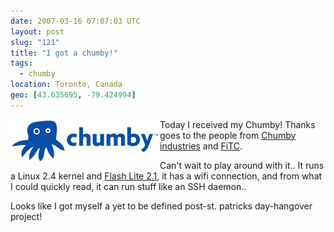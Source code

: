```yaml
---
date: 2007-03-16 07:07:03 UTC
layout: post
slug: "121"
title: "I got a chumby!"
tags:
  - chumby
location: Toronto, Canada
geo: [43.635695, -79.424994]
---
```

<img src="/resources/images/posts/chumby.gif" alt="chumby" style="float: left" />
<p>Today I received my Chumby! Thanks goes to the people from <a href="http://www.chumby.com">Chumby industries</a> and <a href="http://www.fitc.ca/">FiTC</a>.

<p>Can't wait to play around with it.. It runs a Linux 2.4 kernel and <a href="http://www.adobe.com/products/flashlite/">Flash Lite 2.1</a>, it has a wifi connection, and from what I could quickly read, it can run stuff like an SSH daemon..</p>

<p>Looks like I got myself a yet to be defined post-st. patricks day-hangover project!</p>
